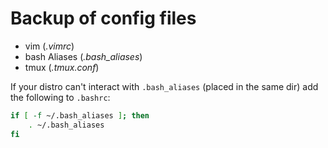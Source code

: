# Backup of config files
* vim (*.vimrc*)
* bash Aliases (*.bash_aliases*)
* tmux (*.tmux.conf*)

If your distro can't interact with `.bash_aliases` (placed in the same dir) add the following to `.bashrc`:
```bash
if [ -f ~/.bash_aliases ]; then
    . ~/.bash_aliases
fi
```
